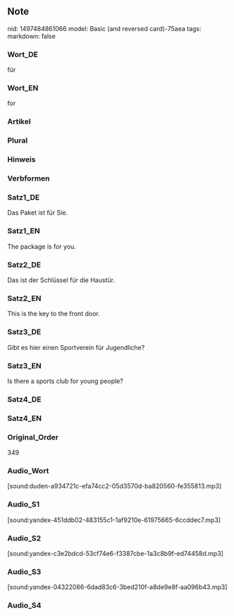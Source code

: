 ## Note
nid: 1497484861066
model: Basic (and reversed card)-75aea
tags: 
markdown: false

### Wort_DE
für

### Wort_EN
for

### Artikel


### Plural


### Hinweis


### Verbformen


### Satz1_DE
Das Paket ist für Sie.

### Satz1_EN
The package is for you.

### Satz2_DE
Das ist der Schlüssel für die Haustür.

### Satz2_EN
This is the key to the front door.

### Satz3_DE
Gibt es hier einen Sportverein für Jugendliche?

### Satz3_EN
Is there a sports club for young people?

### Satz4_DE


### Satz4_EN


### Original_Order
349

### Audio_Wort
[sound:duden-a934721c-efa74cc2-05d3570d-ba820560-fe355813.mp3]

### Audio_S1
[sound:yandex-451ddb02-483155c1-1af9210e-61975665-6ccddec7.mp3]

### Audio_S2
[sound:yandex-c3e2bdcd-53cf74e6-f3387cbe-1a3c8b9f-ed74458d.mp3]

### Audio_S3
[sound:yandex-04322086-6dad83c6-3bed210f-a8de9e8f-aa096b43.mp3]

### Audio_S4

